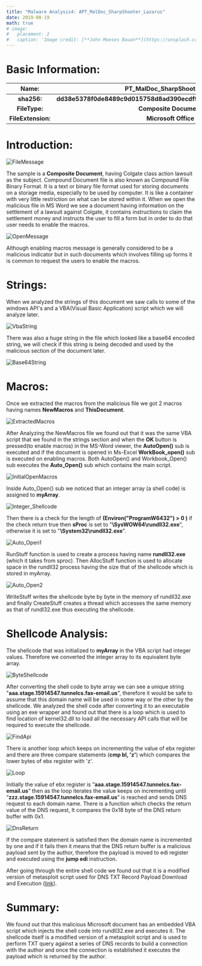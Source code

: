 ```yaml
---
title: "Malware Analysis4: APT_MalDoc_SharpShooter_Lazarus"
date: 2019-08-19
math: true
# image:
#   placement: 2
#   caption: 'Image credit: [**John Moeses Bauan**](https://unsplash.com/photos/OGZtQF8iC0g)'
---
```

# Basic Information:

|**Name:**|**PT_MalDoc_SharpShooter_Lazarus**|
|:-:|:-:|
|**sha256:**|**dd38e5378f0de8489c9d015758d8ad390ecdf9599b8a4b90b218f6de6d1c1e16**|
|**FileType:**|**Composite Document File**|
|**FileExtension:**|**Microsoft Office File**|


# Introduction:

![FileMessage](Screenshots/File.png)

The sample is a **Composite Document**, having Colgate class action lawsuit as the subject.
Compound Document file is also known as Compound File Binary Format. It is a text or binary file format used for storing documents on a storage media, especially to be used by computer. It is like a container with very little restriction on what can be stored within it.
When we open the malicious file in MS Word we see a document having information on the settlement of a lawsuit against Colgate, it contains instructions to claim the settlement money and instructs the user to fill a form but in order to do that user needs to enable the macros.

![OpenMessage](Screenshots/Message.png)

Although enabling macros message is generally considered to be a malicious indicator but in such documents which involves filling up forms it is common to request the users to enable the macros.

# Strings:

When we analyzed the strings of this document we saw calls to some of the  windows API's and a VBA(Visual Basic Application) script which we will analyze later.

![VbaString](Screenshots/VBAString.png)

There was also a huge string in the file which looked like a base64 encoded string, we will check if this string is being decoded and used by the malicious section of the document later.

![Base64String](Screenshots/Base64String.png)

# Macros:

Once we extracted the macros from the malicious file we got 2 macros having names **NewMacros** and **ThisDocument**.

![ExtractedMacros](Screenshots/ExtractedMacros.png)

After Analyzing the NewMacros file we found out that it was the same VBA script that we found in the strings section and when the **OK**  button is pressed(to enable macros) in the MS-Word viewer, the **AutoOpen()** sub is executed and if the document is opened in Ms-Excel **WorkBook_open()** sub is executed on enabling macros. Both AutoOpen() and Workbook_Open() sub executes the **Auto_Open()** sub which contains the main script.

![InitialOpenMacros](Screenshots/OpenMacros.png)

Inside Auto_Open() sub we noticed that an integer array (a shell code) is assigned to **myArray**.

![Integer_Shellcode](Screenshots/IntegerShellcode.png)

Then there is a check for the length of **(Environ("ProgramW6432")  > 0 )** if the check return true then **sProc** is set to "**\\SysWOW64\\rundll32.exe**", otherwise it is set to "**\\System32\\rundll32.exe**".

![Auto_Open1](Screenshots/Auto_Open1.png)

RunStuff function is used to create a process having name **rundll32.exe** (which it takes from sproc). Then AllocStuff function is used to allocate space in the rundll32 process having the size that of the shellcode which is stored in myArray.

![Auto_Open2](Screenshots/Auto_Open2.png)

WriteStuff writes the shellcode byte by byte in the memory of rundll32.exe and finally CreateStuff creates a thread which accesses the same memory as that of rundl32.exe thus executing the shellcode.

# Shellcode Analysis:

The shellcode that was initialized to **myArray** in the VBA script had integer values. Therefore we converted the integer array to its equivalent byte array.

![ByteShellcode](Screenshots/ByteShellcode.png)

After converting the shell code to byte array we can see a unique string "**aaa.stage.15914547.tunnelcs.fax-email.us**", therefore it would be safe to assume that this domain name will be used in some way or the other by the shellcode.
We analyzed the shell code after converting it to an executable using an exe wrapper and found out that there is a loop which is used to find location of kernel32.dll to load all the necessary API calls that will be required to execute the shellcode.

![FindApi](Screenshots/FindAPI.png)

There is another loop which keeps on incrementing the value of ebx register and there are three compare statements (**cmp bl, 'z'**) which compares the lower bytes of ebx register with 'z'.

![Loop](Screenshots/Loop.png)

Initially the value of ebx register is ”**aaa.stage.15914547.tunnelcs.fax-email.us**“ then as the loop iterates the value keeps on incrementing until “**zzz.stage.15914547.tunnelcs.fax-email.us**” is reached and sends DNS request to each domain name.
There is a function which checks the return value of the DNS request, It compares the 0x18 byte of the DNS return buffer with 0x1.

![DnsReturn](Screenshots/DNSreturn.png)

If the compare statement is satisfied then the domain name is incremented by one and if it fails then it means that the DNS return buffer is a malicious payload sent by the author, therefore the payload is moved to edi register and executed using the **jump edi** instruction.

After going through the entire shell code we found out that it is a modified version of metasploit script used for DNS TXT Record Payload Download and Execution ([link](https://github.com/rapid7/metasploit-framework/blob/master/modules/payloads/singles/windows/dns_txt_query_exec.rb)).


# Summary:

We found out that this malicious Microsoft document has an embedded VBA script which injects the shell code into rundll32.exe and executes it. The shellcode itself is a modified version of  a metasploit script and is used to perform TXT query against a series of DNS records to build a connection with the author and once the connection is established it executes the payload which is returned by the author.